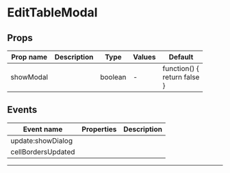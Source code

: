# EditTableModal

## Props

| Prop name | Description | Type    | Values | Default                              |
| --------- | ----------- | ------- | ------ | ------------------------------------ |
| showModal |             | boolean | -      | function() {<br/> return false<br/>} |

## Events

| Event name         | Properties | Description |
| ------------------ | ---------- | ----------- |
| update:showDialog  |            |
| cellBordersUpdated |            |

---
